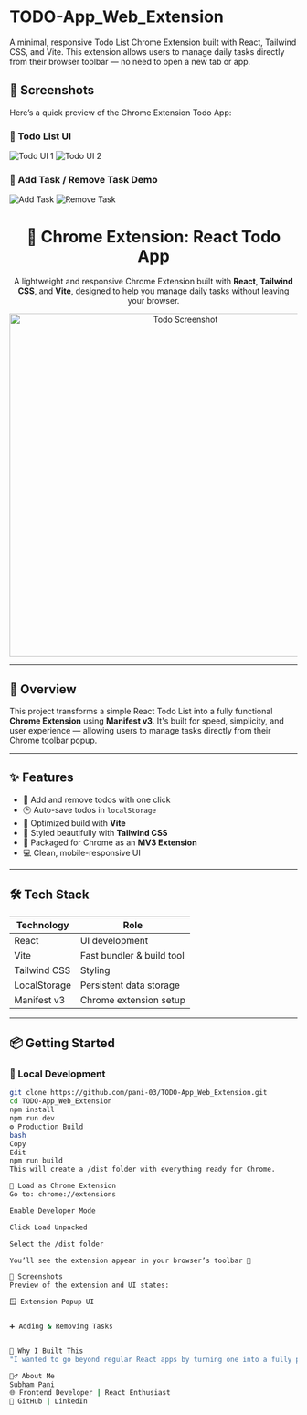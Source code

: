 # TODO-App_Web_Extension
A minimal, responsive Todo List Chrome Extension built with React, Tailwind CSS, and Vite. This extension allows users to manage daily tasks directly from their browser toolbar — no need to open a new tab or app.

## 📸 Screenshots

Here’s a quick preview of the Chrome Extension Todo App:

### 🔹 Todo List UI
![Todo UI 1](./media/td1.png)
![Todo UI 2](./media/td2.png)

### 🔹 Add Task / Remove Task Demo
![Add Task](./media/td3.png)
![Remove Task](./media/td4.png)

<h1 align="center">📝 Chrome Extension: React Todo App</h1>

<p align="center">
  A lightweight and responsive Chrome Extension built with <strong>React</strong>, <strong>Tailwind CSS</strong>, and <strong>Vite</strong>, designed to help you manage daily tasks without leaving your browser.
</p>

<p align="center">
  <img src="./media/td1.png" width="600" alt="Todo Screenshot">
</p>

---

## 📌 Overview

This project transforms a simple React Todo List into a fully functional **Chrome Extension** using **Manifest v3**. It's built for speed, simplicity, and user experience — allowing users to manage tasks directly from their Chrome toolbar popup.

---

## ✨ Features

- 🧠 Add and remove todos with one click
- 🕒 Auto-save todos in `localStorage`
- 🚀 Optimized build with **Vite**
- 🎨 Styled beautifully with **Tailwind CSS**
- 🧩 Packaged for Chrome as an **MV3 Extension**
- 💻 Clean, mobile-responsive UI

---

## 🛠️ Tech Stack

| Technology     | Role                      |
|----------------|---------------------------|
| React          | UI development            |
| Vite           | Fast bundler & build tool |
| Tailwind CSS   | Styling                   |
| LocalStorage   | Persistent data storage   |
| Manifest v3    | Chrome extension setup    |

---

## 📦 Getting Started

### 🔧 Local Development

```bash
git clone https://github.com/pani-03/TODO-App_Web_Extension.git
cd TODO-App_Web_Extension
npm install
npm run dev
⚙️ Production Build
bash
Copy
Edit
npm run build
This will create a /dist folder with everything ready for Chrome.

🧩 Load as Chrome Extension
Go to: chrome://extensions

Enable Developer Mode

Click Load Unpacked

Select the /dist folder

You’ll see the extension appear in your browser’s toolbar 🎉

📸 Screenshots
Preview of the extension and UI states:

🪟 Extension Popup UI


➕ Adding & Removing Tasks


🧠 Why I Built This
"I wanted to go beyond regular React apps by turning one into a fully packaged Chrome Extension. This project challenged me to integrate modern tooling (Vite + Tailwind) while applying concepts like persistent state, manifest configuration, and browser-based UX."

🙋‍♂️ About Me
Subham Pani
🌐 Frontend Developer | React Enthusiast
🔗 GitHub | LinkedIn
